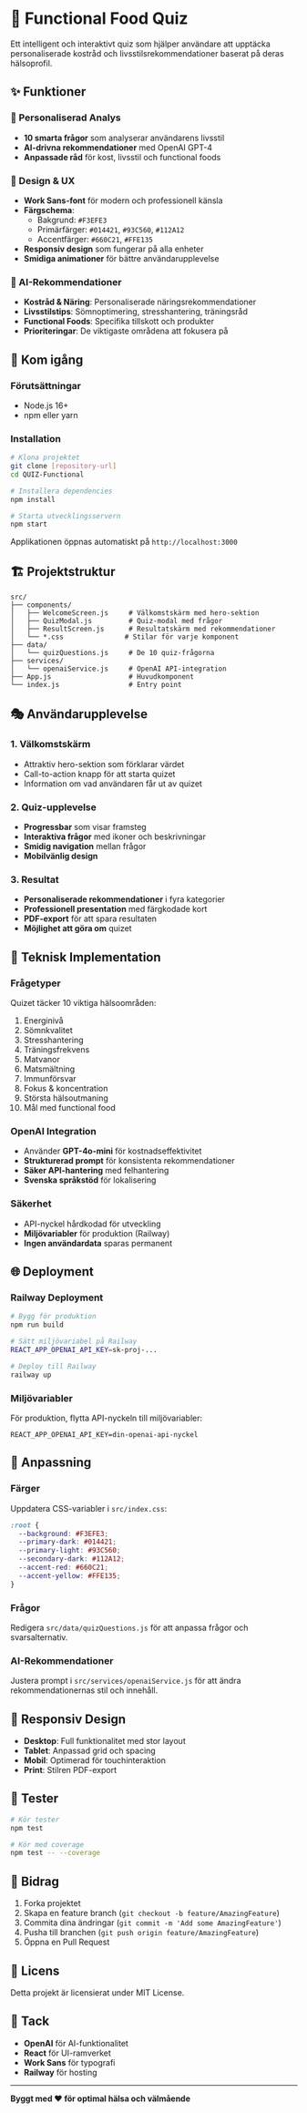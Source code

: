 # 🌿 Functional Food Quiz

Ett intelligent och interaktivt quiz som hjälper användare att upptäcka personaliserade kostråd och livsstilsrekommendationer baserat på deras hälsoprofil.

## ✨ Funktioner

### 🎯 Personaliserad Analys
- **10 smarta frågor** som analyserar användarens livsstil
- **AI-drivna rekommendationer** med OpenAI GPT-4
- **Anpassade råd** för kost, livsstil och functional foods

### 🎨 Design & UX
- **Work Sans-font** för modern och professionell känsla
- **Färgschema**: 
  - Bakgrund: `#F3EFE3`
  - Primärfärger: `#014421`, `#93C560`, `#112A12`
  - Accentfärger: `#660C21`, `#FFE135`
- **Responsiv design** som fungerar på alla enheter
- **Smidiga animationer** för bättre användarupplevelse

### 🧠 AI-Rekommendationer
- **Kostråd & Näring**: Personaliserade näringsrekommendationer
- **Livsstilstips**: Sömnoptimering, stresshantering, träningsråd
- **Functional Foods**: Specifika tillskott och produkter
- **Prioriteringar**: De viktigaste områdena att fokusera på

## 🚀 Kom igång

### Förutsättningar
- Node.js 16+ 
- npm eller yarn

### Installation
```bash
# Klona projektet
git clone [repository-url]
cd QUIZ-Functional

# Installera dependencies
npm install

# Starta utvecklingsservern
npm start
```

Applikationen öppnas automatiskt på `http://localhost:3000`

## 🏗️ Projektstruktur

```
src/
├── components/
│   ├── WelcomeScreen.js     # Välkomstskärm med hero-sektion
│   ├── QuizModal.js         # Quiz-modal med frågor
│   ├── ResultScreen.js      # Resultatskärm med rekommendationer
│   └── *.css               # Stilar för varje komponent
├── data/
│   └── quizQuestions.js     # De 10 quiz-frågorna
├── services/
│   └── openaiService.js     # OpenAI API-integration
├── App.js                   # Huvudkomponent
└── index.js                 # Entry point
```

## 🎭 Användarupplevelse

### 1. Välkomstskärm
- Attraktiv hero-sektion som förklarar värdet
- Call-to-action knapp för att starta quizet
- Information om vad användaren får ut av quizet

### 2. Quiz-upplevelse
- **Progressbar** som visar framsteg
- **Interaktiva frågor** med ikoner och beskrivningar
- **Smidig navigation** mellan frågor
- **Mobilvänlig design**

### 3. Resultat
- **Personaliserade rekommendationer** i fyra kategorier
- **Professionell presentation** med färgkodade kort
- **PDF-export** för att spara resultaten
- **Möjlighet att göra om** quizet

## 🔧 Teknisk Implementation

### Frågetyper
Quizet täcker 10 viktiga hälsoområden:
1. Energinivå
2. Sömnkvalitet
3. Stresshantering
4. Träningsfrekvens
5. Matvanor
6. Matsmältning
7. Immunförsvar
8. Fokus & koncentration
9. Största hälsoutmaning
10. Mål med functional food

### OpenAI Integration
- Använder **GPT-4o-mini** för kostnadseffektivitet
- **Strukturerad prompt** för konsistenta rekommendationer
- **Säker API-hantering** med felhantering
- **Svenska språkstöd** för lokalisering

### Säkerhet
- API-nyckel hårdkodad för utveckling
- **Miljövariabler** för produktion (Railway)
- **Ingen användardata** sparas permanent

## 🌐 Deployment

### Railway Deployment
```bash
# Bygg för produktion
npm run build

# Sätt miljövariabel på Railway
REACT_APP_OPENAI_API_KEY=sk-proj-...

# Deploy till Railway
railway up
```

### Miljövariabler
För produktion, flytta API-nyckeln till miljövariabler:
```env
REACT_APP_OPENAI_API_KEY=din-openai-api-nyckel
```

## 🎨 Anpassning

### Färger
Uppdatera CSS-variabler i `src/index.css`:
```css
:root {
  --background: #F3EFE3;
  --primary-dark: #014421;
  --primary-light: #93C560;
  --secondary-dark: #112A12;
  --accent-red: #660C21;
  --accent-yellow: #FFE135;
}
```

### Frågor
Redigera `src/data/quizQuestions.js` för att anpassa frågor och svarsalternativ.

### AI-Rekommendationer
Justera prompt i `src/services/openaiService.js` för att ändra rekommendationernas stil och innehåll.

## 📱 Responsiv Design

- **Desktop**: Full funktionalitet med stor layout
- **Tablet**: Anpassad grid och spacing
- **Mobil**: Optimerad för touchinteraktion
- **Print**: Stilren PDF-export

## 🔬 Tester

```bash
# Kör tester
npm test

# Kör med coverage
npm test -- --coverage
```

## 🤝 Bidrag

1. Forka projektet
2. Skapa en feature branch (`git checkout -b feature/AmazingFeature`)
3. Commita dina ändringar (`git commit -m 'Add some AmazingFeature'`)
4. Pusha till branchen (`git push origin feature/AmazingFeature`)
5. Öppna en Pull Request

## 📄 Licens

Detta projekt är licensierat under MIT License.

## 🙏 Tack

- **OpenAI** för AI-funktionalitet
- **React** för UI-ramverket
- **Work Sans** för typografi
- **Railway** för hosting

---

**Byggt med ❤️ för optimal hälsa och välmående** 